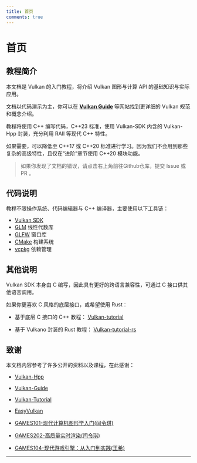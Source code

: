 ```yaml
---
title: 首页
comments: true
---
```

# **首页**

## **教程简介**

本文档是 Vulkan 的入门教程，将介绍 Vulkan 图形与计算 API 的基础知识与实际应用。

文档以代码演示为主，你可以在 **[Vulkan Guide](https://docs.vulkan.org/guide/latest/index.html)** 等网站找到更详细的 Vulkan 规范和概念介绍。

教程将使用 C++ 编写代码，C++23 标准，使用 Vulkan-SDK 内含的 Vulkan-Hpp 封装，充分利用 RAII 等现代 C++ 特性。

如果需要，可以降低至 C++17 或 C++20 标准进行学习。因为我们不会用到那些复杂的高级特性，且仅在“进阶”章节使用 C++20 模块功能。

> 如果你发现了文档的错误，请点击右上角前往Github仓库，提交 Issue 或 PR 。

## **代码说明**

教程不限操作系统、代码编辑器与 C++ 编译器，主要使用以下工具链：

- [Vulkan SDK](https://lunarg.com/vulkan-sdk/)
- [GLM](http://glm.g-truc.net/) 线性代数库
- [GLFW](http://www.glfw.org/) 窗口库
- [CMake](https://cmake.org/) 构建系统
- [vcpkg](https://vcpkg.io/) 依赖管理

## **其他说明**

Vulkan SDK 本身由 C 编写，因此具有更好的跨语言兼容性，可通过 C 接口供其他语言调用。

如果你更喜欢 C 风格的底层接口，或希望使用 Rust：

- 基于底层 C 接口的 C++ 教程： [Vulkan-tutorial](https://vulkan-tutorial.com/)

- 基于 Vulkano 封装的 Rust 教程： [Vulkan-tutorial-rs](https://github.com/bwasty/vulkan-tutorial-rs)

## **致谢**

本文档内容参考了许多公开的资料以及课程，在此感谢：

- [Vulkan-Hpp](https://github.com/KhronosGroup/Vulkan-Hpp) 

- [Vulkan-Guide](https://docs.vulkan.org/guide/latest/index.html)

- [Vulkan-Tutorial](https://github.com/Overv/VulkanTutorial) 

- [EasyVulkan](https://easyvulkan.github.io/index.html) 

- [GAMES101-现代计算机图形学入门\(闫令琪\)](https://www.bilibili.com/video/BV1X7411F744)

- [GAMES202-高质量实时渲染\(闫令琪\)](https://www.bilibili.com/video/BV1YK4y1T7yY)

- [GAMES104-现代游戏引擎：从入门到实践\(王希\)](https://games104.boomingtech.com/sc/)

---

